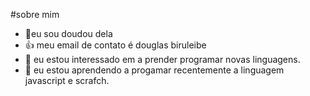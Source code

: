 #sobre mim
- 👋eu sou doudou dela
- :+1: meu email de contato é douglas biruleibe
- 👀 eu estou interessado em a prender programar novas linguagens.
- 🌱 eu estou aprendendo a progamar recentemente a linguagem javascript e scrafch.


<!---
doudoudela/doudoudela is a ✨ special ✨ repository because its `README.md` (this file) appears on your GitHub profile.
You can click the Preview link to take a look at your changes.
--->
